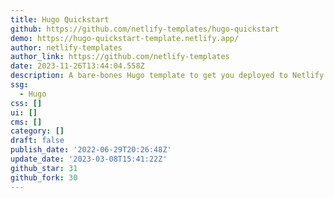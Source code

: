 ```yaml
---
title: Hugo Quickstart
github: https://github.com/netlify-templates/hugo-quickstart
demo: https://hugo-quickstart-template.netlify.app/
author: netlify-templates
author_link: https://github.com/netlify-templates
date: 2023-11-26T13:44:04.558Z
description: A bare-bones Hugo template to get you deployed to Netlify fast!
ssg:
  - Hugo
css: []
ui: []
cms: []
category: []
draft: false
publish_date: '2022-06-29T20:26:48Z'
update_date: '2023-03-08T15:41:22Z'
github_star: 31
github_fork: 30
---
```

